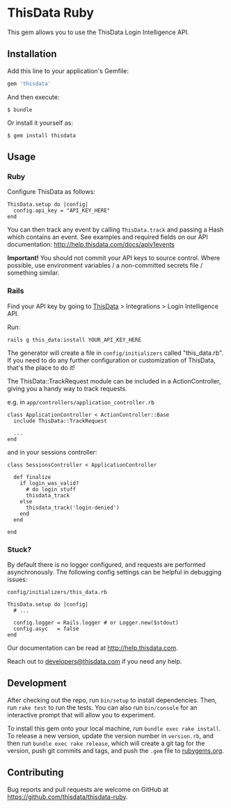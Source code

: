 # ThisData Ruby

This gem allows you to use the ThisData Login Intelligence API.

## Installation

Add this line to your application's Gemfile:

```ruby
gem 'thisdata'
```

And then execute:

    $ bundle

Or install it yourself as:

    $ gem install thisdata

## Usage

### Ruby

Configure ThisData as follows:

```
ThisData.setup do |config|
  config.api_key = "API_KEY_HERE"
end
```

You can then track any event by calling `ThisData.track` and passing a Hash which
contains an event. See examples and required fields on our API documentation:
http://help.thisdata.com/docs/apiv1events

**Important!** You should not commit your API keys to source control. Where
possible, use environment variables / a non-committed secrets file / something
similar.

### Rails

Find your API key by going to [ThisData](https://thisdata.com) >
  Integrations > Login Intelligence API.

Run:

    rails g this_data:install YOUR_API_KEY_HERE

The generator will create a file in `config/initializers` called "this_data.rb".
If you need to do any further configuration or customization of ThisData,
that's the place to do it!

The ThisData::TrackRequest module can be included in a ActionController, giving
you a handy way to track requests.

e.g. in `app/controllers/application_controller.rb`
```
class ApplicationController < ActionController::Base
  include ThisData::TrackRequest

  ...
end
```

and in your sessions controller:
```
class SessionsController < ApplicationController

  def finalize
    if login_was_valid?
      # do login stuff
      thisdata_track
    else
      thisdata_track('login-denied')
    end
  end

end
```

### Stuck?

By default there is no logger configured, and requests are performed
asynchronously. The following config settings can be helpful in debugging issues:

`config/initializers/this_data.rb`
```
ThisData.setup do |config|
  # ...

  config.logger = Rails.logger # or Logger.new($stdout)
  config.asyc   = false
end
```

Our documentation can be read at http://help.thisdata.com.

Reach out to developers@thisdata.com if you need any help.

## Development

After checking out the repo, run `bin/setup` to install dependencies. Then, run `rake test` to run the tests. You can also run `bin/console` for an interactive prompt that will allow you to experiment.

To install this gem onto your local machine, run `bundle exec rake install`. To release a new version, update the version number in `version.rb`, and then run `bundle exec rake release`, which will create a git tag for the version, push git commits and tags, and push the `.gem` file to [rubygems.org](https://rubygems.org).

## Contributing

Bug reports and pull requests are welcome on GitHub at https://github.com/thisdata/thisdata-ruby.
